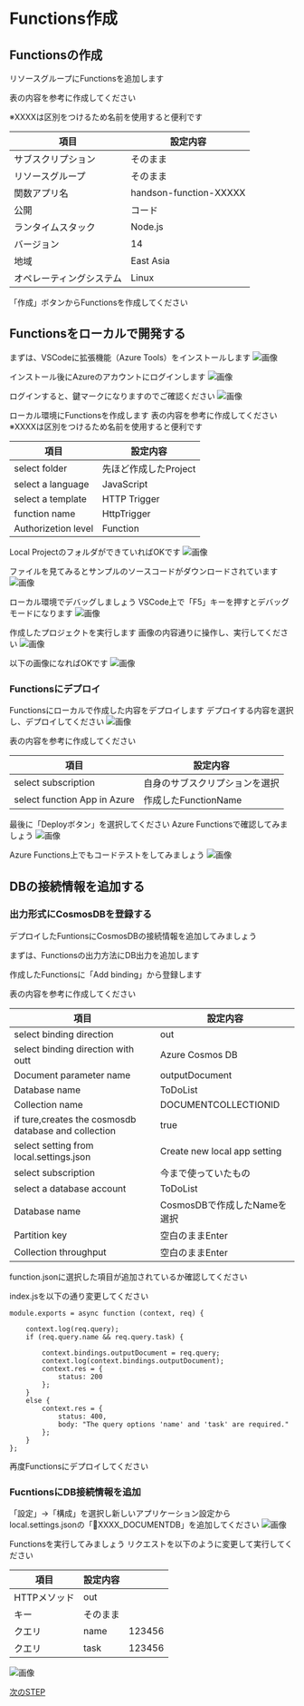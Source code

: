 
# Functions作成
## Functionsの作成
リソースグループにFunctionsを追加します

表の内容を参考に作成してください

※XXXXは区別をつけるため名前を使用すると便利です

| 項目 | 設定内容 |
| -------- | -------- | 
| サブスクリプション     | そのまま     | 
| リソースグループ     | そのまま     | 
| 関数アプリ名     | handson-function-XXXXX     | 
| 公開     | コード     | 
| ランタイムスタック     | Node.js     | 
| バージョン     | 14    | 
| 地域     | East Asia     | 
| オペレーティングシステム     | Linux     | 

「作成」ボタンからFunctionsを作成してください

## Functionsをローカルで開発する

まずは、VSCodeに拡張機能（Azure Tools）をインストールします
![画像](images/006.png)

インストール後にAzureのアカウントにログインします
![画像](images/007.png)

ログインすると、鍵マークになりますのでご確認ください
![画像](images/009.png)

ローカル環境にFunctionsを作成します
表の内容を参考に作成してください
※XXXXは区別をつけるため名前を使用すると便利です

| 項目 | 設定内容 |
| -------- | -------- | 
| select folder     | 先ほど作成したProject     | 
| select a language     | JavaScript     | 
| select a template     | HTTP Trigger     | 
| function name     | HttpTrigger     | 
| Authorizetion level     | Function     | 

Local ProjectのフォルダができていればOKです
![画像](images/010.png)

ファイルを見てみるとサンプルのソースコードがダウンロードされています
![画像](images/011.png)


ローカル環境でデバッグしましょう
VSCode上で「F5」キーを押すとデバッグモードになります
![画像](images/014.png)

作成したプロジェクトを実行します
画像の内容通りに操作し、実行してください
![画像](images/013.png)

以下の画像になればOKです
![画像](images/012.png)

### Functionsにデプロイ
Functionsにローカルで作成した内容をデプロイします
デプロイする内容を選択し、デプロイしてください
![画像](images/015.png)

表の内容を参考に作成してください

| 項目 | 設定内容 |
| -------- | -------- | 
| select subscription | 自身のサブスクリプションを選択 |
| select function App in Azure | 作成したFunctionName | 

最後に「Deployボタン」を選択してください
Azure Functionsで確認してみましょう
![画像](images/016.png)

Azure Functions上でもコードテストをしてみましょう
![画像](images/017.png)


## DBの接続情報を追加する

### 出力形式にCosmosDBを登録する
デプロイしたFuntionsにCosmosDBの接続情報を追加してみましょう

まずは、Functionsの出力方法にDB出力を追加します

作成したFunctionsに「Add binding」から登録します

表の内容を参考に作成してください

| 項目 | 設定内容 |
| -------- | -------- | 
| select binding direction | out |
| select binding direction with outt | Azure Cosmos DB |
| Document parameter name | outputDocument |
| Database name | ToDoList |
| Collection name | DOCUMENTCOLLECTIONID |
| if ture,creates the cosmosdb database and collection | true |
| select setting from local.settings.json | Create new local app setting | 
| select subscription | 今まで使っていたもの |
| select a database account | ToDoList |
| Database name | CosmosDBで作成したNameを選択 |
| Partition key | 空白のままEnter |
| Collection throughput | 空白のままEnter |

function.jsonに選択した項目が追加されているか確認してください


index.jsを以下の通り変更してください
```
module.exports = async function (context, req) {

    context.log(req.query);
    if (req.query.name && req.query.task) {

        context.bindings.outputDocument = req.query;
        context.log(context.bindings.outputDocument);
        context.res = {
            status: 200
        };
    }
    else {
        context.res = {
            status: 400,
            body: "The query options 'name' and 'task' are required."
        };
    }
};
```
再度Functionsにデプロイしてください

### FucntionsにDB接続情報を追加
「設定」→「構成」を選択し新しいアプリケーション設定からlocal.settings.jsonの「XXXX_DOCUMENTDB」を追加してください
![画像](images/018.png)

Functionsを実行してみましょう
リクエストを以下のように変更して実行してください

| 項目 | 設定内容 |  |
| -------- | -------- | -------- | 
| HTTPメソッド | out | |
| キー | そのまま | |
| クエリ | name | 123456 |
| クエリ | task | 123456 |

![画像](images/019.png)

[次のSTEP](ReleaseAPI.md)